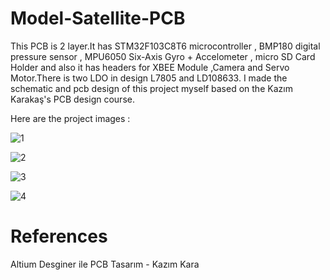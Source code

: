 # Model-Satellite-PCB


This PCB is 2 layer.It has STM32F103C8T6 microcontroller , BMP180 digital pressure sensor , MPU6050 Six-Axis Gyro + Accelometer , micro SD Card Holder and also it has headers for XBEE Module ,Camera and Servo Motor.There is two LDO in design L7805 and LD108633.
I made the schematic and pcb design of this project myself based on the Kazım Karakaş's PCB design course.

Here are the project images : 

![1](https://user-images.githubusercontent.com/59617257/104857536-36557200-592a-11eb-9bf9-e02d6acf5702.PNG)

![2](https://user-images.githubusercontent.com/59617257/104857539-381f3580-592a-11eb-9163-457211e10704.PNG)

![3](https://user-images.githubusercontent.com/59617257/104857540-39506280-592a-11eb-85e1-881c6d96aa99.PNG)

![4](https://user-images.githubusercontent.com/59617257/104857541-3b1a2600-592a-11eb-9a66-d02e7dc4cced.PNG)

# References
Altium Desginer ile PCB Tasarım - Kazım Kara
